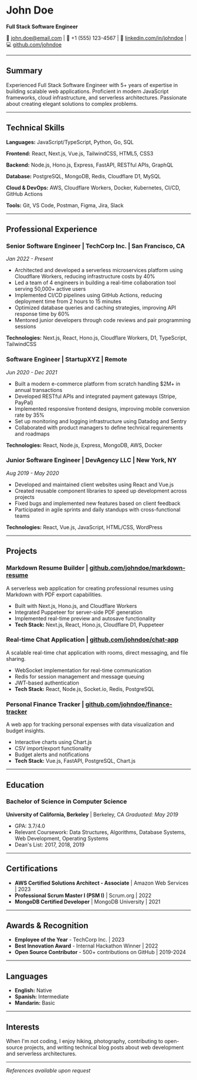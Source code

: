 # John Doe

**Full Stack Software Engineer**

📧 john.doe@email.com | 📱 +1 (555) 123-4567 | 🔗 [linkedin.com/in/johndoe](https://linkedin.com) | 💻 [github.com/johndoe](https://github.com)

---

## Summary

Experienced Full Stack Software Engineer with 5+ years of expertise in building scalable web applications. Proficient in modern JavaScript frameworks, cloud infrastructure, and serverless architectures. Passionate about creating elegant solutions to complex problems.

---

## Technical Skills

**Languages:** JavaScript/TypeScript, Python, Go, SQL

**Frontend:** React, Next.js, Vue.js, TailwindCSS, HTML5, CSS3

**Backend:** Node.js, Hono.js, Express, FastAPI, RESTful APIs, GraphQL

**Database:** PostgreSQL, MongoDB, Redis, Cloudflare D1, MySQL

**Cloud & DevOps:** AWS, Cloudflare Workers, Docker, Kubernetes, CI/CD, GitHub Actions

**Tools:** Git, VS Code, Postman, Figma, Jira, Slack

---

## Professional Experience

### Senior Software Engineer | **TechCorp Inc.** | San Francisco, CA

_Jan 2022 - Present_

- Architected and developed a serverless microservices platform using Cloudflare Workers, reducing infrastructure costs by 40%
- Led a team of 4 engineers in building a real-time collaboration tool serving 50,000+ active users
- Implemented CI/CD pipelines using GitHub Actions, reducing deployment time from 2 hours to 15 minutes
- Optimized database queries and caching strategies, improving API response time by 60%
- Mentored junior developers through code reviews and pair programming sessions

**Technologies:** Next.js, React, Hono.js, Cloudflare Workers, D1, TypeScript, TailwindCSS

### Software Engineer | **StartupXYZ** | Remote

_Jun 2020 - Dec 2021_

- Built a modern e-commerce platform from scratch handling $2M+ in annual transactions
- Developed RESTful APIs and integrated payment gateways (Stripe, PayPal)
- Implemented responsive frontend designs, improving mobile conversion rate by 35%
- Set up monitoring and logging infrastructure using Datadog and Sentry
- Collaborated with product managers to define technical requirements and roadmaps

**Technologies:** React, Node.js, Express, MongoDB, AWS, Docker

### Junior Software Engineer | **DevAgency LLC** | New York, NY

_Aug 2019 - May 2020_

- Developed and maintained client websites using React and Vue.js
- Created reusable component libraries to speed up development across projects
- Fixed bugs and implemented new features based on client feedback
- Participated in agile sprints and daily standups with cross-functional teams

**Technologies:** React, Vue.js, JavaScript, HTML/CSS, WordPress

---

## Projects

### **Markdown Resume Builder** | [github.com/johndoe/markdown-resume](https://github.com)

A serverless web application for creating professional resumes using Markdown with PDF export capabilities.

- Built with Next.js, Hono.js, and Cloudflare Workers
- Integrated Puppeteer for server-side PDF generation
- Implemented real-time preview and autosave functionality
- **Tech Stack:** Next.js, React, Hono.js, Cloudflare D1, Puppeteer

### **Real-time Chat Application** | [github.com/johndoe/chat-app](https://github.com)

A scalable real-time chat application with rooms, direct messaging, and file sharing.

- WebSocket implementation for real-time communication
- Redis for session management and message queuing
- JWT-based authentication
- **Tech Stack:** React, Node.js, Socket.io, Redis, PostgreSQL

### **Personal Finance Tracker** | [github.com/johndoe/finance-tracker](https://github.com)

A web app for tracking personal expenses with data visualization and budget insights.

- Interactive charts using Chart.js
- CSV import/export functionality
- Budget alerts and notifications
- **Tech Stack:** Vue.js, FastAPI, PostgreSQL, Chart.js

---

## Education

### Bachelor of Science in Computer Science

**University of California, Berkeley** | Berkeley, CA
_Graduated: May 2019_

- GPA: 3.7/4.0
- Relevant Coursework: Data Structures, Algorithms, Database Systems, Web Development, Operating Systems
- Dean's List: 2017, 2018, 2019

---

## Certifications

- **AWS Certified Solutions Architect - Associate** | Amazon Web Services | 2023
- **Professional Scrum Master I (PSM I)** | Scrum.org | 2022
- **MongoDB Certified Developer** | MongoDB University | 2021

---

## Awards & Recognition

- **Employee of the Year** - TechCorp Inc. | 2023
- **Best Innovation Award** - Internal Hackathon Winner | 2022
- **Open Source Contributor** - 500+ contributions on GitHub | 2019-2024

---

## Languages

- **English:** Native
- **Spanish:** Intermediate
- **Mandarin:** Basic

---

## Interests

When I'm not coding, I enjoy hiking, photography, contributing to open-source projects, and writing technical blog posts about web development and serverless architectures.

---

_References available upon request_
